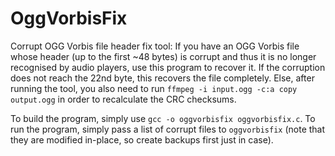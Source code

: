 # OggVorbisFix
Corrupt OGG Vorbis file header fix tool:
If you have an OGG Vorbis file whose header (up to the first ~48 bytes) is corrupt and thus it is no longer recognised by audio players, use this program to recover it. If the corruption does not reach the 22nd byte, this recovers the file completely. Else, after running the tool, you also need to run `ffmpeg -i input.ogg -c:a copy output.ogg` in order to recalculate the CRC checksums.

To build the program, simply use `gcc -o oggvorbisfix oggvorbisfix.c`. To run the program, simply pass a list of corrupt files to `oggvorbisfix` (note that they are modified in-place, so create backups first just in case).
